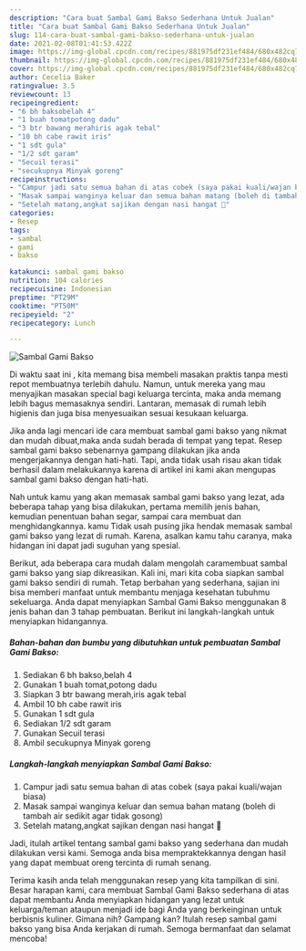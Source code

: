 ```yaml
---
description: "Cara buat Sambal Gami Bakso Sederhana Untuk Jualan"
title: "Cara buat Sambal Gami Bakso Sederhana Untuk Jualan"
slug: 114-cara-buat-sambal-gami-bakso-sederhana-untuk-jualan
date: 2021-02-08T01:41:53.422Z
image: https://img-global.cpcdn.com/recipes/881975df231ef484/680x482cq70/sambal-gami-bakso-foto-resep-utama.jpg
thumbnail: https://img-global.cpcdn.com/recipes/881975df231ef484/680x482cq70/sambal-gami-bakso-foto-resep-utama.jpg
cover: https://img-global.cpcdn.com/recipes/881975df231ef484/680x482cq70/sambal-gami-bakso-foto-resep-utama.jpg
author: Cecelia Baker
ratingvalue: 3.5
reviewcount: 13
recipeingredient:
- "6 bh baksobelah 4"
- "1 buah tomatpotong dadu"
- "3 btr bawang merahiris agak tebal"
- "10 bh cabe rawit iris"
- "1 sdt gula"
- "1/2 sdt garam"
- "Secuil terasi"
- "secukupnya Minyak goreng"
recipeinstructions:
- "Campur jadi satu semua bahan di atas cobek (saya pakai kuali/wajan biasa)"
- "Masak sampai wanginya keluar dan semua bahan matang (boleh di tambah air sedikit agar tidak gosong)"
- "Setelah matang,angkat sajikan dengan nasi hangat 🤤"
categories:
- Resep
tags:
- sambal
- gami
- bakso

katakunci: sambal gami bakso 
nutrition: 104 calories
recipecuisine: Indonesian
preptime: "PT29M"
cooktime: "PT50M"
recipeyield: "2"
recipecategory: Lunch

---
```



![Sambal Gami Bakso](https://img-global.cpcdn.com/recipes/881975df231ef484/680x482cq70/sambal-gami-bakso-foto-resep-utama.jpg)

Di waktu  saat ini , kita memang bisa membeli masakan praktis tanpa mesti repot membuatnya terlebih dahulu. Namun, untuk mereka yang mau menyajikan masakan special bagi keluarga tercinta, maka anda memang lebih bagus memasaknya sendiri. Lantaran, memasak di rumah lebih higienis dan juga bisa menyesuaikan sesuai kesukaan keluarga.

Jika anda lagi mencari ide cara membuat sambal gami bakso yang nikmat dan mudah dibuat,maka anda sudah berada di tempat yang tepat. Resep sambal gami bakso  sebenarnya gampang dilakukan jika anda mengerjakannya dengan hati-hati. Tapi, anda tidak usah risau akan tidak berhasil dalam melakukannya 
karena di artikel ini kami akan mengupas sambal gami bakso dengan hati-hati.  



Nah untuk kamu yang akan memasak sambal gami bakso yang lezat, ada beberapa tahap yang bisa dilakukan, pertama memilih jenis bahan, kemudian penentuan bahan segar, sampai cara membuat dan menghidangkannya. kamu Tidak usah pusing jika hendak memasak sambal gami bakso yang lezat di rumah. Karena, asalkan kamu  tahu caranya, maka hidangan ini dapat jadi suguhan yang spesial.

Berikut, ada beberapa cara mudah dalam mengolah caramembuat sambal gami bakso yang siap dikreasikan. Kali ini, mari kita coba siapkan sambal gami bakso sendiri di rumah. Tetap berbahan yang sederhana, sajian ini bisa memberi manfaat untuk membantu menjaga kesehatan tubuhmu sekeluarga. Anda dapat menyiapkan Sambal Gami Bakso menggunakan 8 jenis bahan dan 3 tahap pembuatan. Berikut ini langkah-langkah untuk menyiapkan hidangannya.

<!--inarticleads1-->

##### Bahan-bahan dan bumbu yang dibutuhkan untuk pembuatan Sambal Gami Bakso:

1. Sediakan 6 bh bakso,belah 4
1. Gunakan 1 buah tomat,potong dadu
1. Siapkan 3 btr bawang merah,iris agak tebal
1. Ambil 10 bh cabe rawit iris
1. Gunakan 1 sdt gula
1. Sediakan 1/2 sdt garam
1. Gunakan Secuil terasi
1. Ambil secukupnya Minyak goreng




<!--inarticleads2-->

##### Langkah-langkah menyiapkan Sambal Gami Bakso:

1. Campur jadi satu semua bahan di atas cobek (saya pakai kuali/wajan biasa)
1. Masak sampai wanginya keluar dan semua bahan matang (boleh di tambah air sedikit agar tidak gosong)
1. Setelah matang,angkat sajikan dengan nasi hangat 🤤




Jadi, itulah artikel tentang  sambal gami bakso  yang sederhana dan mudah dilakukan versi kami. Semoga anda bisa mempraktekkannya dengan hasil yang dapat membuat oreng tercinta di rumah senang. 

Terima kasih anda telah menggunakan resep yang kita tampilkan di sini. Besar harapan kami, cara membuat  Sambal Gami Bakso sederhana di atas dapat membantu Anda menyiapkan hidangan yang lezat untuk keluarga/teman ataupun menjadi ide bagi Anda yang berkeinginan untuk berbisnis kuliner. Gimana nih? Gampang kan? Itulah resep sambal gami bakso yang bisa Anda kerjakan di rumah. Semoga bermanfaat dan selamat mencoba!

